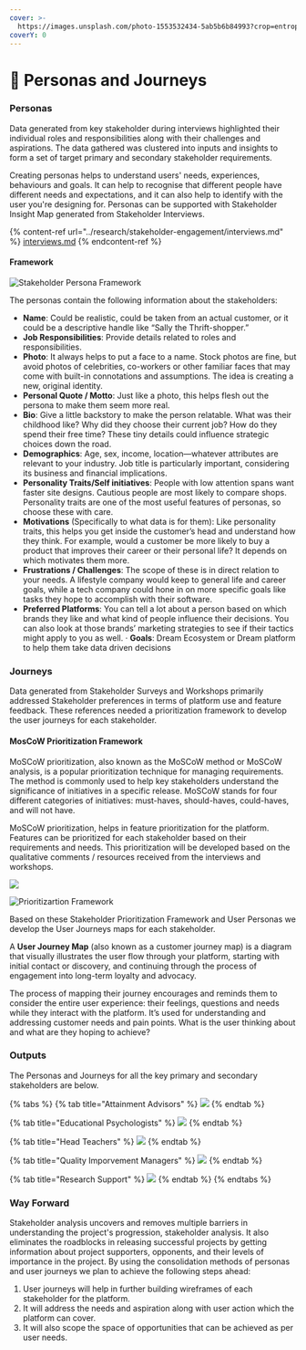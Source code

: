 ```yaml
---
cover: >-
  https://images.unsplash.com/photo-1553532434-5ab5b6b84993?crop=entropy&cs=srgb&fm=jpg&ixid=MnwxOTcwMjR8MHwxfHNlYXJjaHwxMHx8cGF0dGVybnxlbnwwfHx8fDE2MzU2MDc3MzU&ixlib=rb-1.2.1&q=85
coverY: 0
---
```


# 👤 Personas and Journeys

### Personas

Data generated from key stakeholder during interviews highlighted their individual roles and responsibilities along with their challenges and aspirations. The data gathered was clustered into inputs and insights to form a set of target primary and secondary stakeholder requirements.

Creating personas helps to understand users' needs, experiences, behaviours and goals. It can help to recognise that different people have different needs and expectations, and it can also help to identify with the user you're designing for. Personas can be supported with Stakeholder Insight Map generated from Stakeholder Interviews.

{% content-ref url="../research/stakeholder-engagement/interviews.md" %}
[interviews.md](../research/stakeholder-engagement/interviews.md)
{% endcontent-ref %}

#### **Framework**

![Stakeholder Persona Framework](../.gitbook/assets/persona-format.png)

The personas contain the following information about the stakeholders:

* **Name**: Could be realistic, could be taken from an actual customer, or it could be a descriptive handle like “Sally the Thrift-shopper.”
* **Job Responsibilities**: Provide details related to roles and responsibilities.
* **Photo**: It always helps to put a face to a name. Stock photos are fine, but avoid photos of celebrities, co-workers or other familiar faces that may come with built-in connotations and assumptions. The idea is creating a new, original identity.
* **Personal Quote / Motto**: Just like a photo, this helps flesh out the persona to make them seem more real.
* **Bio**: Give a little backstory to make the person relatable. What was their childhood like? Why did they choose their current job? How do they spend their free time? These tiny details could influence strategic choices down the road.
* **Demographics**: Age, sex, income, location—whatever attributes are relevant to your industry. Job title is particularly important, considering its business and financial implications.
* **Personality Traits/Self initiatives**: People with low attention spans want faster site designs. Cautious people are most likely to compare shops. Personality traits are one of the most useful features of personas, so choose these with care.
* **Motivations** (Specifically to what data is for them): Like personality traits, this helps you get inside the customer’s head and understand how they think. For example, would a customer be more likely to buy a product that improves their career or their personal life? It depends on which motivates them more.
* **Frustrations / Challenges**: The scope of these is in direct relation to your needs. A lifestyle company would keep to general life and career goals, while a tech company could hone in on more specific goals like tasks they hope to accomplish with their software.
* **Preferred Platforms**: You can tell a lot about a person based on which brands they like and what kind of people influence their decisions. You can also look at those brands’ marketing strategies to see if their tactics might apply to you as well. · **Goals**: Dream Ecosystem or Dream platform to help them take data driven decisions

### Journeys

Data generated from Stakeholder Surveys and Workshops primarily addressed Stakeholder preferences in terms of platform use and feature feedback. These references needed a prioritization framework to develop the user journeys for each stakeholder.

#### **MosCoW Prioritization Framework**

MoSCoW prioritization, also known as the MoSCoW method or MoSCoW analysis, is a popular prioritization technique for managing requirements. The method is commonly used to help key stakeholders understand the significance of initiatives in a specific release. MoSCoW stands for four different categories of initiatives: must-haves, should-haves, could-haves, and will not have.&#x20;

MoSCoW prioritization, helps in feature prioritization for the platform. Features can be prioritized for each stakeholder based on their requirements and needs. This prioritization will be developed based on the qualitative comments / resources received from the interviews and workshops.

![](https://camo.githubusercontent.com/4f9aeb31fe0a87259e84d676ca06682fde75322eab7cdd284af976de3c66da81/68747470733a2f2f6c68342e676f6f676c6575736572636f6e74656e742e636f6d2f4b67544951783849455041787551467562326778496f6c626662474865435865675a59304746717232796855354c756d35316f35796675584758676c6b6f364c5f674d3672354c545169317a5f7337766c51707748654e78524836637734496a55364f73633962617378386937464c69317544326b554d374c32746b49513d7330)

![Prioritizartion Framework](https://camo.githubusercontent.com/0c3995e0ae9827abe88aaf973633458a0727f635245cdf6ab95998840077e581/68747470733a2f2f6c68352e676f6f676c6575736572636f6e74656e742e636f6d2f6f425f7930426c365a6836596a3265486b68706c626467694c57444f47694c454136795035485273367465646d48497a694a7370712d614157425957717a444641656d6c5a456a655030494a565f5f693879334c2d497575495f7666614c31706634385045584a5978365f335a686c6f7478784e49496c6c44664f5261413d7330)

Based on these Stakeholder Prioritization Framework and User Personas we develop the User Journeys maps for each stakeholder.

A **User Journey Map** (also known as a customer journey map) is a diagram that visually illustrates the user flow through your platform, starting with initial contact or discovery, and continuing through the process of engagement into long-term loyalty and advocacy.

The process of mapping their journey encourages and reminds them to consider the entire user experience: their feelings, questions and needs while they interact with the platform. It’s used for understanding and addressing customer needs and pain points. What is the user thinking about and what are they hoping to achieve?

### Outputs

The Personas and Journeys for all the key primary and secondary stakeholders are below.

{% tabs %}
{% tab title="Attainment Advisors" %}
![](../.gitbook/assets/persona-journey-attainment-advisors.png)
{% endtab %}

{% tab title="Educational Psychologists" %}
![](../.gitbook/assets/persona-journey-ed-psychologists.png)
{% endtab %}

{% tab title="Head Teachers" %}
![](../.gitbook/assets/persona-journey-head-teacher.png)
{% endtab %}

{% tab title="Quality Imporvement Managers" %}
![](../.gitbook/assets/persona-journey-qim.png)
{% endtab %}

{% tab title="Research Support" %}
![](../.gitbook/assets/resarch-analyst.png)
{% endtab %}
{% endtabs %}

### Way Forward

Stakeholder analysis uncovers and removes multiple barriers in understanding the project's progression, stakeholder analysis. It also eliminates the roadblocks in releasing successful projects by getting information about project supporters, opponents, and their levels of importance in the project. By using the consolidation methods of personas and user journeys we plan to achieve the following steps ahead:

1. User journeys will help in further building wireframes of each stakeholder for the platform.
2. It will address the needs and aspiration along with user action which the platform can cover.
3. It will also scope the space of opportunities that can be achieved as per user needs.
